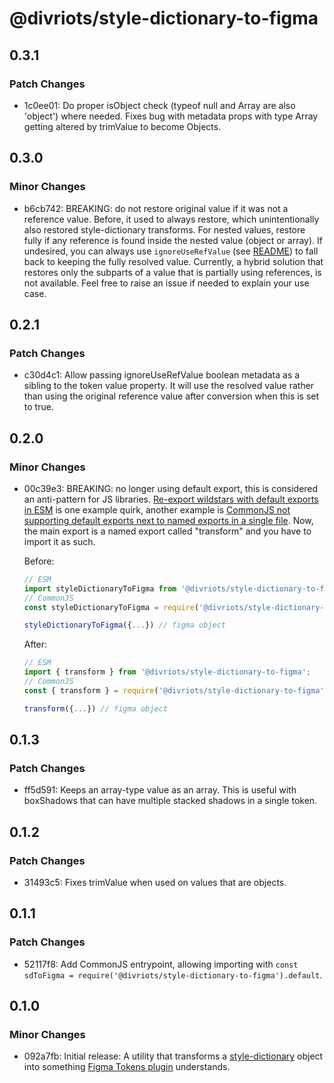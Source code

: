 # @divriots/style-dictionary-to-figma

## 0.3.1

### Patch Changes

- 1c0ee01: Do proper isObject check (typeof null and Array are also 'object') where needed. Fixes bug with metadata props with type Array getting altered by trimValue to become Objects.

## 0.3.0

### Minor Changes

- b6cb742: BREAKING: do not restore original value if it was not a reference value. Before, it used to always restore, which unintentionally also restored style-dictionary transforms. For nested values, restore fully if any reference is found inside the nested value (object or array). If undesired, you can always use `ignoreUseRefValue` (see [README](./README.md)) to fall back to keeping the fully resolved value. Currently, a hybrid solution that restores only the subparts of a value that is partially using references, is not available. Feel free to raise an issue if needed to explain your use case.

## 0.2.1

### Patch Changes

- c30d4c1: Allow passing ignoreUseRefValue boolean metadata as a sibling to the token value property. It will use the resolved value rather than using the original reference value after conversion when this is set to true.

## 0.2.0

### Minor Changes

- 00c39e3: BREAKING: no longer using default export, this is considered an anti-pattern for JS libraries. [Re-export wildstars with default exports in ESM](https://twitter.com/DasSurma/status/1509835337295609865) is one example quirk, another example is [CommonJS not supporting default exports next to named exports in a single file](https://github.com/divriots/style-dictionary-to-figma/issues/7). Now, the main export is a named export called "transform" and you have to import it as such.

  Before:

  ```js
  // ESM
  import styleDictionaryToFigma from '@divriots/style-dictionary-to-figma';
  // CommonJS
  const styleDictionaryToFigma = require('@divriots/style-dictionary-to-figma');

  styleDictionaryToFigma({...}) // figma object
  ```

  After:

  ```js
  // ESM
  import { transform } from '@divriots/style-dictionary-to-figma';
  // CommonJS
  const { transform } = require('@divriots/style-dictionary-to-figma');

  transform({...}) // figma object
  ```

## 0.1.3

### Patch Changes

- ff5d591: Keeps an array-type value as an array. This is useful with boxShadows that can have multiple stacked shadows in a single token.

## 0.1.2

### Patch Changes

- 31493c5: Fixes trimValue when used on values that are objects.

## 0.1.1

### Patch Changes

- 52117f8: Add CommonJS entrypoint, allowing importing with `const sdToFigma = require('@divriots/style-dictionary-to-figma').default`.

## 0.1.0

### Minor Changes

- 092a7fb: Initial release: A utility that transforms a [style-dictionary](https://amzn.github.io/style-dictionary/#/) object into something [Figma Tokens plugin](https://www.figma.com/community/plugin/843461159747178978) understands.
